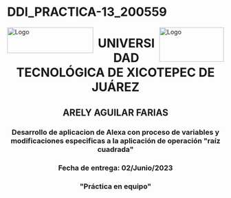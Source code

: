 # DDI_PRACTICA-13_200559
<p>
<img src=https://github.com/Arely2409/DDI_TAREA-3_200559/assets/84819096/22dfb7f9-16d5-4a39-b2c5-8c0b9ca50eb0 alt="Logo" width="200" height="60" align="left"> 
  <img src=https://github.com/Arely2409/DDI_TAREA-3_200559/assets/84819096/db3bacf5-f028-4345-89ab-c9f7a32e64ac alt="Logo" width="150" height="80" align="right"> 
</p>

<P>
  <h1 align="center">UNIVERSIDAD TECNOLÓGICA DE XICOTEPEC DE JUÁREZ</h1>
  <h2 align="center">ARELY AGUILAR FARIAS</h2>
  <h3 align="center">Desarrollo de aplicacion de Alexa con proceso de variables y modificaciones especificas a la aplicación de operación "raíz cuadrada"</h3>
  <h3 align="center">Fecha de entrega: 02/Junio/2023</h3>
  <h3 align="center">"Práctica en equipo"</h3>
</P>
